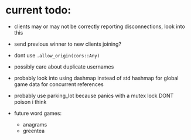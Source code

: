 # current todo:

-   clients may or may not be correctly reporting disconnections, look into this

-   send previous winner to new clients joining?

-   dont use `.allow_origin(cors::Any)`

-   possibly care about duplicate usernames

-   probably look into using dashmap instead of std hashmap for global game data for concurrent references

-   probably use parking_lot because panics with a mutex lock DONT poison i think

-   future word games:
    -   anagrams
    -   greentea
